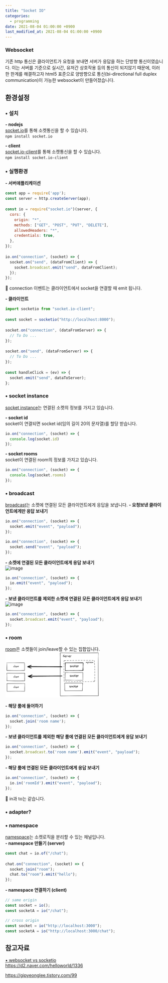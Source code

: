 ```yaml
---
title: "Socket IO"
categories: 
  - programming
date: 2021-08-04 01:00:00 +0900
last_modified_at: 2021-08-04 01:00:00 +0900
---
```


### Websocket
기존 http 통신은 클라이언트가 요청을 보내면 서버가 응답을 하는 단방향 통신이였습니다. 이는 서버를 기준으로 실시간, 유저간 상호작용 등의 통신이 되지않기 때문에, 이러한 한계를 해결하고자 html5 표준으로 양방향으로 통신(bi-directional full duplex communication)이 가능한 websocket이 만들어졌습니다.  

## 환경설정
### • 설치
**\- nodejs**  
[socket.io](https://www.npmjs.com/package/socket.io)를 통해 소켓통신을 할 수 있습니다.  
`npm install socket.io`

**\- client**  
[socket.io-client](https://www.npmjs.com/package/socket.io-client)를 통해 소켓통신을 할 수 있습니다.  
`npm install socket.io-client`

### • 실행환경
**\- 서버애플리케이션**
```js
const app = require('app');
const server = http.createServer(app);

const io = require("socket.io")(server, {
  cors: {
    origin: "*",
    methods: ["GET", "POST", "PUT", "DELETE"],
    allowedHeaders: "*",
    credentials: true,
  },
});

io.on("connection", (socket) => {
  socket.on("send", (dataFromClient) => {
    socket.broadcast.emit("send", dataFromClient);
  });
});
```
🔎 connection 이벤트는 클라이언트에서 socket을 연결할 때 emit 됩니다.

**\- 클라이언트**
```js
import socketio from "socket.io-client";

const socket = socketio("http://localhost:8000");

socket.on("connection", (dataFromServer) => {
  // To Do ...
});

socket.on("send", (dataFromServer) => {
  // To Do ...
});

const handleClick = (ev) => {
  socket.emit("send", dataToServer);
};
```

### • socket instance
[socket instance](https://socket.io/docs/v4/server-socket-instance/)는 연결된 소켓의 정보를 가지고 있습니다.

**\- socket id**  
socket이 연결되면 socket id(임의 길이 20의 문자열)를 할당 받습니다.
```js
io.on("connection", (socket) => {
  console.log(socket.id)
});
```

**\- socket rooms**  
socket이 연결된 room의 정보를 가지고 있습니다.
```js
io.on("connection", (socket) => {
  console.log(socket.rooms)
});
```

### • broadcast
[broadcast](https://socket.io/docs/v4/broadcasting-events/)는 소켓에 연결된 모든 클라이언트에게 응답을 보냅니다.
**\- 요청보낸 클라이언트에게만 응답 보내기**
```js
io.on("connection", (socket) => {
  socket.emit("event", "payload");
});
```
```js
io.on("connection", (socket) => {
  socket.send("event", "payload");
});
```

**\- 소켓에 연결된 모든 클라이언트에게 응답 보내기**  
<img src="/assets/images/socket_broadcast1.png" alt="image" width="60%">
```js
io.on("connection", (socket) => {
  io.emit("event", "payload");
});
```

**\- 보낸 클라이언트를 제외한 소켓에 연결된 모든 클라이언트에게 응답 보내기**  
<img src="/assets/images/socket_broadcast1.png" alt="image" width="60%">
```js
io.on("connection", (socket) => {
  socket.broadcast.emit("event", "payload");
});
```

### • room
[room](https://socket.io/docs/v4/rooms/)은 소켓들이 join/leave할 수 있는 집합입니다.  
<img src="/assets/images/socket_room.png" alt="image" width="60%">

**\- 해당 룸에 들어하기**
```js
io.on("connection", (socket) => {
  socket.join('room name');
});
```

**\- 보낸 클라이언트를 제외한 해당 룸에 연결된 모든 클라이언트에게 응답 보내기**
```js
io.on("connection", (socket) => {
  socket.broadcast.to('room name').emit("event", "payload");
});
```

**\- 해당 룸에 연결된 모든 클라이언트에게 응답 보내기**
```js
io.on("connection", (socket) => {
  io.in('roomId').emit("event", "payload");
});
```
🔎 in과 to는 같습니다.

### • adapter?
### • namespace
[namespace](https://socket.io/docs/v4/namespaces/)는 소켓로직을 분리할 수 있는 채널입니다.  
**\- namespace 만들기 (server)**
```js
const chat = io.of("/chat");

chat.on("connection", (socket) => {
  socket.join("room");
  chat.to("room").emit("hello");
});
```

**\- namespace 연결하기 (client)**
```js
// same origin
const socket = io();
const socketA = io("/chat");
```
```js
// cross origin
const socket = io("http://localhost:3000");
const socketA = io("http://localhost:3000/chat");
```

## 참고자료
[• websocket vs socketio](https://www.educba.com/websocket-vs-socket-io/)  
https://d2.naver.com/helloworld/1336

https://gipyeonglee.tistory.com/99